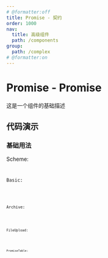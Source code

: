```yaml
---
# @formatter:off
title: Promise - 契约
order: 1000
nav:
  title: 高级组件
  path: /components
group:
  path: /complex
# @formatter:on
---
```


# Promise - Promise

这是一个组件的基础描述

## 代码演示

### 基础用法

Scheme:
<code src="./demos/scheme.tsx"  background="#f0f2f5" />

Basic:

<code src="./demos/basic.tsx"  background="#f0f2f5" />

Archive:

<code src="./demos/archive.tsx"  background="#f0f2f5" />

FileUpload:

<code src="./demos/file-upload.tsx"  background="#f0f2f5" />

PromiseTable:

<code src="./demos/promise-table.tsx"  background="#f0f2f5" />
